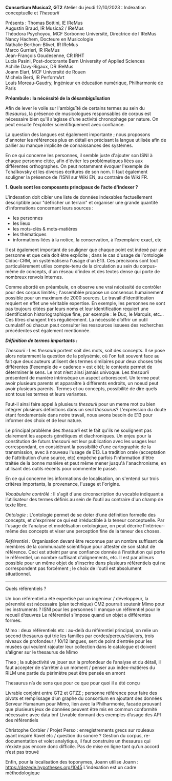 **Consortium Musica2, GT2**
Atelier du jeudi 12/10/2023 : Indexation conceptuelle et _Thesaurii_

Présents : 
Thomas Bottini, IE IReMus  
Augustin Braud, IR Musica2 / IReMus  
Théodora Psychoyou, MCF Sorbonne Université, Directrice de l'IReMus  
Nancy Hachem, Docteure en Musicologie  
Nathalie Berthon-Blivet, IR IReMus   
Marco Gurrieri, IR IReMus  
Jean-François Goudesenne, CR IRHT   
Lucia Pasini, Post-doctorante Bern University of Applied Sciences  
Achille Davy-Rigaux, DR IReMus  
Joann Elart, MCF Université de Rouen  
Michela Berti, IR PerformArt   
Louis Moreau-Gaudry, Ingénieur en éducation numérique, Philharmonie de Paris  

**Préambule : la nécéssité de la désambiguïsation**

Afin de lever le voile sur l'ambiguïté de certains termes au sein du _thesaurus_, la présence de musicologues responsables de corpus est nécessaire bien qu'il s'agisse d'une activité chronophage par nature. On peut ensuite l'exploiter scientifiquement avec confiance.

La question des langues est également importante ; nous proposons d'annoter les références plus en détail en précisant la langue utilisée afin de pallier au manque implicite de connaissances des systèmes.

En ce qui concerne les personnes, il semble juste d'ajouter son ISNI à chaque personne citée, afin d'éviter les problématiques liées aux différentes orthographes. On peut notamment évoquer l'exemple de Tchaïkovsky et les diverses écritures de son nom. Il faut également souligner la présence de l'ISNI sur Wiki EN, au contraire de Wiki FR.

**1. Quels sont les composants principaux de l’acte d'indexer ?**

L'indexation doit cibler une liste de données indexables factuellement descriptible pour "défricher un terrain" et organiser une grande quantité d’informations concernant leurs sources :

- les personnes
- les lieux
- les mots-clés & mots-matières
- les thématiques
- informations liées à la notice, la conservation, à l’exemplaire exact, etc

Il est également important de souligner que chaque point est indexé par une personne et que cela doit être explicite ; dans le cas d'usage de l'ontologie Cidoc-CRM, on systématisera l'usage d'un E13. Ces précisions sont tout particulièrement utiles compte-tenu de la circulation au sein du corpus-même de concepts, d'un réseau d'index et des textes dense qui porte de nombreux renvois internes.

Comme abordé en préambule, on observe une vrai nécéssité de contrôler pour des corpus limités ; l'assemblée propose un consensus humainement possible pour un maximum de 2000 sources. Le travail d’identification requiert en effet une véritable expertise. En exemple, les personnes ne sont pas toujours citées par leurs noms et leur identification requiert une identification historiographique fine, par exemple : le Duc, le Marquis, etc... Ces titres changent très régulièrement. La nécéssité d’offrir un outil cumulatif où chacun peut consulter les ressources issuees des recherches précédentes est également mentionnée.

**_Définition de termes importants :_**

_Thesaurii :_
  Les _thesaurii_ portent soit des mots, soit des concepts. Il se pose alors notamment la question de la polysémie, où l'on fait souvent face au fait que deux auteurs utilisent des termes similaires pour deux choses très différentes (l'exemple de « cadence » est cité); le contexte permet de déterminer le sens. Le mot n’est ainsi jamais univoque. Les _thesaurii_ présentent de manière intrinsèque un aspect arborescent. Un terme peut avoir plusieurs parents et apparaître à différents endroits, un noeud peut avoir plusieurs parents. Termes et ou concepts, possibilité de dire quels sont tous les termes et leurs variantes. 

  Faut-il ainsi faire appel à plusieurs _thesaurii_ pour un meme mot ou bien intégrer plusieurs définitions dans un seul _thesaurus_? L'expression du doute étant fondamentale dans notre travail, nous avons besoin de E13 pour informer des choix et de leur nature. 

  Le principal problème des _thesaurii_ est le fait qu'ils ne soulignent pas clairement les aspects génétiques et diachroniques. Un enjeu pour la constitution de futurs _thesaurii_ est leur publication avec les usages leur correspondant, en considérant la possibilité d'une cartographie de la transmission, avec à nouveau l'usage de E13. La tradition orale (acceptation de l'attribution d'une source, etc) empêche parfois l'information d'être traitée de la bonne manière et peut même mener jusqu'à l'anachronisme, en utilisant des outils récents pour commenter le passé.

  En ce qui concerne les informations de localisation, on s'entend sur trois critères importants, la provenance, l'usage et l'origine. 

_Vocabulaire contrôlé :_
  Il s'agit d'une circonscription du vocable indiquant à l’utilisateur des termes définis au sein de l’outil au contraire d'un champ de texte libre. 

_Ontologie :_
  L'ontologie permet de se doter d’une définition formelle des concepts, et d'exprimer ce qui est irréductible à la teneur conceptuelle. Par l'usage de l'analyse et  modélisation ontologique, on peut décrire l'intérieur-même des concepts et viser une perception fine de la teneur des choses.

_Référentiel :_
  Organisation devant être reconnue par un nombre suffisant de membres de la communauté scientifique pour attester de son statut de référence. Ceci est atteint par une confiance donnée à l’institution qui porte le référentiel, un nombre suffisant d'alignements, etc. Il est par ailleurs possible pour un même objet de s'inscrire dans plusieurs référentiels qui ne correspondent pas forcément ; le choix de l'outil est absolument situationnel.





- - - 



Quels référentiels ?

Un bon référentiel a été expertisé par un ingénieur / développeur, la pérennité est nécessaire (plan technique)
CM2 pourrait soutenir Mimo pour les instruments ? ISNI pour les personnes
Il manque un référentiel pour le recueil d’œuvres 
Le référentiel s’impose quand un objet a différentes formes.

Mimo : deux référentiels etc : au-delà du référentiel principal, on relie un second thesaurus qui trie les familles par cordes/percus/claviers, trois niveaux de profondeur / 10/12 langues, sert de point d’entrée pour les musées qui veulent rajouter leur collection dans le catalogue et doivent s’aligner sur le thesaurus de Mimo

Theo ; la subjectivité va jouer sur la profondeur de l’analyse et du détail, il faut accepter de s’arrêter à un moment / penser aux index-matières du RILM 
une partie du périmètre peut être pensée en amont

Thesaurus n’a de sens que pour ce que pour quoi il a été conçu

Livrable conjoint entre GT2 et GTZZ ; personne référence pour faire des pivots et remplissage d’un graphe du consortium en ajoutant des données
Serveur Humanum pour Mimo, lien avec la Philharmonie, facade prouvant que plusieurs jeux de données peuvent être mis en commun conformité nécessaire avec data bnf
Livrable donnant des exemples d’usage des API des référentiels 

Christophe Corbier / Projet Perso : enregistrements grecs sur rouleaux ayant inspiré Ravel etc / question du sonore ? Gestion du corpus, re-documentation et volet analytique, il faut construire un thesaurus qui n’existe pas encore donc difficile. Pas de mise en ligne tant qu’un accord n’est pas trouvé


Enfin, pour la localisation des toponymes, Joann utilise 
Joann : https://dezede.hypotheses.org/1045 
L‘indexation est un cadre méthodologique





